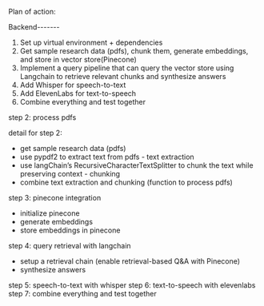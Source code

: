 Plan of action:


Backend-------

1. Set up virtual environment + dependencies
2. Get sample research data (pdfs), chunk them, generate embeddings, and store in vector store(Pinecone)
3. Implement a query pipeline that can query the vector store using Langchain to retrieve relevant chunks and synthesize answers
4. Add Whisper for speech-to-text
5. Add ElevenLabs for text-to-speech
6. Combine everything and test together


step 2: process pdfs

detail for step 2:
- get sample research data (pdfs)
- use pypdf2 to extract text from pdfs - text extraction 
- use langChain’s RecursiveCharacterTextSplitter to chunk the text while preserving context - chunking
- combine text extraction and chunking (function to process pdfs)

step 3: pinecone integration
- initialize pinecone
- generate embeddings
- store embeddings in pinecone

step 4: query retrieval with langchain
- setup a retrieval chain  (enable retrieval-based Q&A with Pinecone)
- synthesize answers

step 5: speech-to-text with whisper
step 6: text-to-speech with elevenlabs
step 7: combine everything and test together
